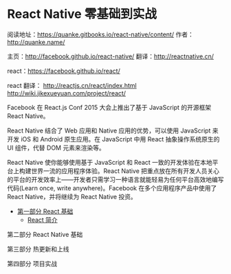 # React Native 零基础到实战

阅读地址：https://quanke.gitbooks.io/react-native/content/
作者：http://quanke.name/


主页：http://facebook.github.io/react-native/
翻译：http://reactnative.cn/


react：https://facebook.github.io/react/

react 翻译： 
http://reactjs.cn/react/index.html  
http://wiki.jikexueyuan.com/project/react/


Facebook 在 React.js Conf 2015 大会上推出了基于 JavaScript 的开源框架 React Native。

React Native 结合了 Web 应用和 Native 应用的优势，可以使用 JavaScript 来开发 iOS 和 Android 原生应用。在 JavaScript 中用 React 抽象操作系统原生的 UI 组件，代替 DOM 元素来渲染等。

React Native 使你能够使用基于 JavaScript 和 React 一致的开发体验在本地平台上构建世界一流的应用程序体验。React Native 把重点放在所有开发人员关心的平台的开发效率上——开发者只需学习一种语言就能轻易为任何平台高效地编写代码(Learn once, write anywhere)。Facebook 在多个应用程序产品中使用了 React Native，并将继续为 React Native 投资。



* [第一部分 React 基础](react.md)
    * [React 简介]()





第二部分 React Native 基础

第三部分 热更新和上线

第四部分 项目实战




